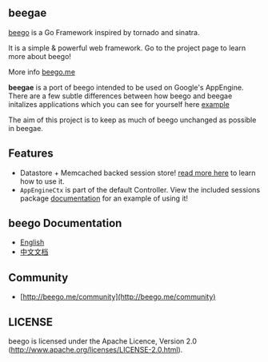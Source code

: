 ## beegae

[beego](http://github.com/astaxie/beego) is a Go Framework inspired by tornado and sinatra.

It is a simple & powerful web framework. Go to the project page to learn more about beego!

More info [beego.me](http://beego.me)

**beegae** is a port of beego intended to be used on Google's AppEngine. There are a few subtle differences between how beego and beegae initalizes applications which you can see for yourself here [example](https://github.com/astaxie/beegae/tree/master/example)

The aim of this project is to keep as much of beego unchanged as possible in beegae.

## Features

* Datastore + Memcached backed session store! [read more here](https://github.com/astaxie/beegae/tree/develop/session#beegae-session) to learn how to use it.
* `AppEngineCtx` is part of the default Controller. View the included sessions package [documentation](https://github.com/astaxie/beegae/tree/develop/session#beegae-session) for an example of using it!

## beego Documentation

* [English](http://beego.me/docs/intro/)
* [中文文档](http://beego.me/docs/intro/)

## Community

* [http://beego.me/community](http://beego.me/community)

## LICENSE

beego is licensed under the Apache Licence, Version 2.0
(http://www.apache.org/licenses/LICENSE-2.0.html).
